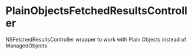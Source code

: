 # PlainObjectsFetchedResultsController
NSFetchedResultsController wrapper to work with Plain Objects instead of ManagedObjects
